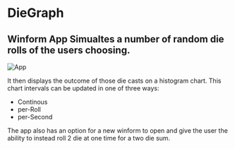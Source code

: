# **DieGraph**


## **Winform App Simualtes a number of random die rolls of the users choosing.**

![App](https://i.imgur.com/GPl6eWc.png)

It then displays the outcome of those die casts on a histogram chart.
This chart intervals can be updated in one of three ways:
- Continous 
- per-Roll
- per-Second 

The app also has an option for a new winform to open and give the user the ability to instead roll 2 die at one time for a two die sum.
